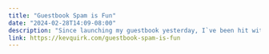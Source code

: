 ```yaml
---
title: "Guestbook Spam is Fun"
date: "2024-02-28T14:09-08:00"
description: "Since launching my guestbook yesterday, I`ve been hit with a bunch of spam entries. I forgot how much `fun` it is dealing with this shit."
link: https://kevquirk.com/guestbook-spam-is-fun
---
```

